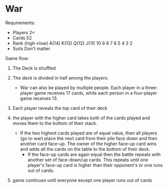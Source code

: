 # War

Requirements:

- Players 2<
- Cards 52
- Rank (high→low) A(14) K(13) Q(12) J(11) 10 9 8 7 6 5 4 3 2
- Suits Don't matter

Game flow:

1. The Deck is shuffled
2. The deck is divided in half among the players.
   - War can also be played by multiple people. Each player in a three-player game receives 17 cards, while each person in a four-player game receives 13.
3. Each player reveals the top card of their deck

4. the player with the higher card takes both of the cards played and moves them to the bottom of their stack.

   - If the two highest cards played are of equal value, then all players (go to war) place the next card from their pile face down and then another card face-up. The owner of the higher face-up card wins and adds all the cards on the table to the bottom of their deck.
     - If the face-up cards are again equal then the battle repeats with another set of face-down/up cards. This repeats until one player's face-up card is higher than their opponent's or one runs out of cards.

5. game continues until everyone except one player runs out of cards
